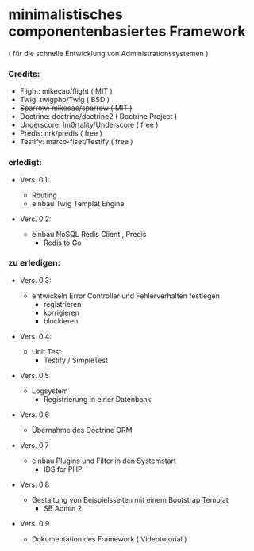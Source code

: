 # minimalistisches componentenbasiertes Framework
  ( für die schnelle Entwicklung von Administrationssystemen )

### Credits:

+ Flight: mikecao/flight ( MIT )
+ Twig: twigphp/Twig ( BSD )
+ <s>Sparrow: mikecao/sparrow ( MIT )</s>
+ Doctrine: doctrine/doctrine2 ( Doctrine Project )
+ Underscore: Im0rtality/Underscore ( free )
+ Predis: nrk/predis ( free )
+ Testify: marco-fiset/Testify ( free )

### erledigt: 

+ Vers. 0.1:
    + Routing
    + einbau Twig Templat Engine
    
+ Vers. 0.2:
    + einbau NoSQL Redis Client , Predis
    	+ Redis to Go 
    
### zu erledigen:

+ Vers. 0.3:
    + entwickeln Error Controller und Fehlerverhalten festlegen
    	+ registrieren
    	+ korrigieren
    	+ blockieren   

+ Vers. 0.4:
	+ Unit Test 
		+ Testify / SimpleTest  

+ Vers. 0.5
	+ Logsystem
		+ Registrierung in einer Datenbank 
  
+ Vers. 0.6
	+ Übernahme des Doctrine ORM 
       
+ Vers. 0.7
    + einbau Plugins und Filter in den Systemstart
    	+  IDS for PHP  
    
+ Vers. 0.8
    + Gestaltung von Beispielsseiten mit einem Bootstrap Templat
    	+ SB Admin 2

+ Vers. 0.9
	+ Dokumentation des Framework ( Videotutorial ) 
